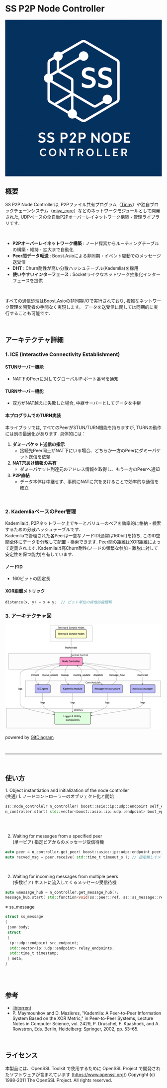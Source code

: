 # SS P2P Node Controller

![SS_P2P_Logo](images/logo.png)

## 概要
SS P2P Node Controllerは, P2Pファイル共有プログラム（[Tinny](https://github.com/y6-maenaka/Tinny)）や独自ブロックチェーンシステム（[miya_core](https://github.com/y6-maenaka/miya_core)）などのネットワークモジュールとして開発された, UDPベースの全自動P2Pオーバーレイネットワーク構築・管理ライブラリです.


<br>

- **P2Pオーバーレイネットワーク構築** : ノード探索からルーティングテーブルの構築・維持・拡大まで自動化
- **Peer間データ転送** : Boost.Asioによる非同期・イベント駆動でのメッセージ送受信
- **DHT** : Churn耐性が高い分散ハッシュテーブル(Kademlia)を採用
- **使いやすいインターフェース** : Socketライクなネットワーク抽象化インターフェースを提供

<br>

すべての通信処理はBoost.Asioの非同期I/Oで実行されており, 複雑なネットワーク管理を開発者の手間なく実現します。
データを送受信に関しては同期的に実行することも可能です.

<br>

## アーキテクチャ詳細

### 1. ICE (Interactive Connectivity Establishment)

#### STUNサーバー機能

- NAT下のPeerに対してグローバルIP:ポート番号を通知

#### TURNサーバー機能

- 双方がNAT越えに失敗した場合, 中継サーバーとしてデータを中継

#### 本プログラムでのTURN実装

本ライブラリでは, すべてのPeerがSTUN/TURN機能を持ちますが, TURNの動作には別の最適化があります. 具体的には：

1. **ダミーパケット送信の指示**
   - 接続先Peer同士がNAT下にいる場合、どちらか一方のPeerにダミーパケット送信を依頼
2. **NAT穴あけ情報の共有**
   - ダミーパケット到達元のアドレス情報を取得し、もう一方のPeerへ通知
3. **P2P直結**
   - データ本体は中継せず、事前にNATに穴をあけることで効率的な通信を確立

<br>

### 2. KademliaベースのPeer管理
Kademliaは, P2Pネットワーク上でキーとバリューのペアを効率的に格納・検索するための分散ハッシュテーブルです.<br>
Kademliaで管理された各Peerは一意なノードID(通常は160bit)を持ち, このID空間全体にデータを分散して配置・検索できます. Peer間の距離はXOR距離によって定義されます.
Kademliaは高Churn耐性(ノードの頻繁な参加・離脱に対して安定性を保つ能力)を有しています.

#### ノードID

- 160ビットの固定長

#### XOR距離メトリック

```cpp
distance(x, y) = x ⊕ y;  // ビット単位の排他的論理和
```

### 3. アーキテクチャ図
<a href="https://gitdiagram.com/y6-maenaka/ss_p2p_node_controller"><img src="https://github.com/y6-maenaka/ss_p2p_node_controller/blob/main/images/diagram.png"></a>
<p>powered by <a href="https://gitdiagram.com/">GitDiagram</a></p>


<br><hr><br>

<h2>使い方</h2>
1. Object instantiation and initialization of the node controller <br>
(共通) 1. ノードコントローラーのオブジェクト化と開始

```cpp
ss::node_controlelr n_controller( boost::asio::ip::udp::endpoint self_endpoint, std::shared_ptr<boost::asio::io_context> io_context );
n_controller.start( std::vector<boost::asio::ip::udp::endpoint> boot_eps ); // 既知のノードをブートノードとして幾つか(>0)与える
```

<br><br>

2. Waiting for messages from a specified peer <br>
(単一ピア) 指定ピアからのメッセージ受信待機
```cpp
auto peer = n_controller.get_peer( boost::asio::ip::udp::endpoint peer_udp_endpoint );
auto recved_msg = peer.receive( std::time_t timeout_s ); // 指定無しでメッセージが到着するまでブロッキング
```

<br>

2. Waiting for incoming messages from multiple peers <br>
(多数ピア) ホストに流入してくるメッセージ受信待機
```cpp
auto &message_hub = n_controller.get_message_hub();
message_hub.start( std::function<void(ss::peer::ref, ss::ss_message::ref)> receive_handler );
```

※ ss_message
```cpp
struct ss_message
{
 json body;
 struct
 {
  ip::udp::endpoint src_endpoint;
  std::vector<ip::udp::endpoint> relay_endpoints;
  std::time_t timestamp;
 } meta;
}
```

<br><br>


## 参考

<ul>
<li><a href="https://github.com/arvidn/libtorrent">libtorrent</a> <br></li>
<li>P. Maymounkov and D. Mazières, "Kademlia: A Peer-to-Peer Information System Based on the XOR Metric," in Peer-to-Peer Systems, Lecture Notes in Computer Science, vol. 2429, P. Druschel, F. Kaashoek, and A. Rowstron, Eds. Berlin, Heidelberg: Springer, 2002, pp. 53–65.</li>
</ul>

<br>

## ライセンス
本製品には、OpenSSL Toolkit で使用するために OpenSSL Project で開発されたソフトウェアが含まれています (https://www.openssl.org/)
Copyright (c) 1998-2011 The OpenSSL Project. All rights reserved.


